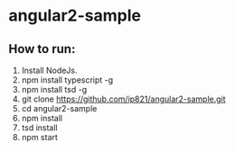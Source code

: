 # angular2-sample

## How to run:
1. Install NodeJs.
2. npm install typescript -g
3. npm install tsd -g
4. git clone https://github.com/ip821/angular2-sample.git 
5. cd angular2-sample
6. npm install
7. tsd install
8. npm start